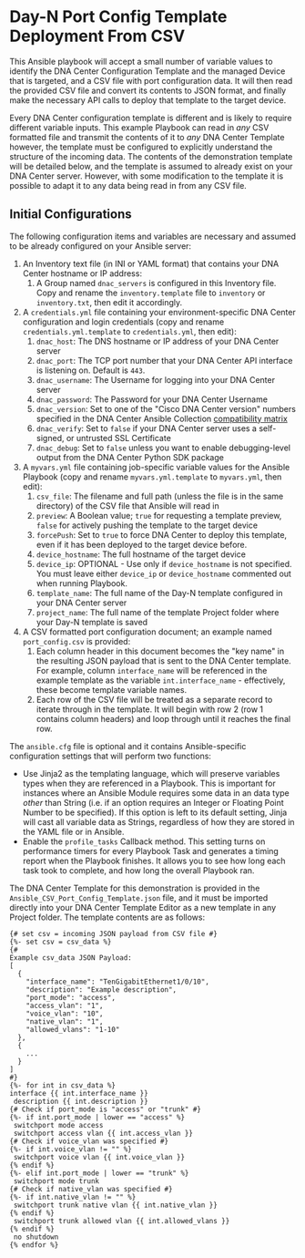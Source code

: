 # Day-N Port Config Template Deployment From CSV

This Ansible playbook will accept a small number of variable values to identify the DNA Center Configuration Template and the managed Device that is targeted, and a CSV file with port configuration data.  It will then read the provided CSV file and convert its contents to JSON format, and finally make the necessary API calls to deploy that template to the target device.

Every DNA Center configuration template is different and is likely to require different variable inputs.  This example Playbook can read in *any* CSV formatted file and transmit the contents of it to *any* DNA Center Template however, the template must be configured to explicitly understand the structure of the incoming data.  The contents of the demonstration template will be detailed below, and the template is assumed to already exist on your DNA Center server.  However, with some modification to the template it is possible to adapt it to any data being read in from any CSV file.

## Initial Configurations

The following configuration items and variables are necessary and assumed to be already configured on your Ansible server:

1. An Inventory text file (in INI or YAML format) that contains your DNA Center hostname or IP address:
    1. A Group named `dnac_servers` is configured in this Inventory file.  Copy and rename the `inventory.template` file to `inventory` or `inventory.txt`, then edit it accordingly.
2. A `credentials.yml` file containing your environment-specific DNA Center configuration and login credentials (copy and rename `credentials.yml.template` to `credentials.yml`, then edit):
    1. `dnac_host`: The DNS hostname or IP address of your DNA Center server
    2. `dnac_port`: The TCP port number that your DNA Center API interface is listening on.  Default is `443`.
    3. `dnac_username`: The Username for logging into your DNA Center server
    4. `dnac_password`: The Password for your DNA Center Username
    5. `dnac_version`: Set to one of the "Cisco DNA Center version" numbers specified in the DNA Center Ansible Collection [compatibility matrix](https://github.com/cisco-en-programmability/dnacenter-ansible#compatibility-matrix)
    6. `dnac_verify`: Set to `false` if your DNA Center server uses a self-signed, or untrusted SSL Certificate
    7. `dnac_debug`: Set to `false` unless you want to enable debugging-level output from the DNA Center Python SDK package
3. A `myvars.yml` file containing job-specific variable values for the Ansible Playbook (copy and rename `myvars.yml.template` to `myvars.yml`, then edit):
    1. `csv_file`: The filename and full path (unless the file is in the same directory) of the CSV file that Ansible will read in
    2. `preview`: A Boolean value; `true` for requesting a template preview, `false` for actively pushing the template to the target device
    3. `forcePush`: Set to `true` to force DNA Center to deploy this template, even if it has been deployed to the target device before.
    4. `device_hostname`: The full hostname of the target device
    5. `device_ip`: OPTIONAL - Use only if `device_hostname` is not specified.  You must leave either `device_ip` or `device_hostname` commented out when running Playbook.
    6. `template_name`: The full name of the Day-N template configured in your DNA Center server
    7. `project_name`: The full name of the template Project folder where your Day-N template is saved
4. A CSV formatted port configuration document; an example named `port_config.csv` is provided:
    1. Each column header in this document becomes the "key name" in the resulting JSON payload that is sent to the DNA Center template.  For example, column `interface_name` will be referenced in the example template as the variable `int.interface_name` - effectively, these become template variable names.
    2. Each row of the CSV file will be treated as a separate record to iterate through in the template.  It will begin with row 2 (row 1 contains column headers) and loop through until it reaches the final row.

The `ansible.cfg` file is optional and it contains Ansible-specific configuration settings that will perform two functions:
  - Use Jinja2 as the templating language, which will preserve variables types when they are referenced in a Playbook.  This is important for instances where an Ansible Module requires some data in an data type *other* than String (i.e. if an option requires an Integer or Floating Point Number to be specified).  If this option is left to its default setting, Jinja will cast all variable data as Strings, regardless of how they are stored in the YAML file or in Ansible.
  - Enable the `profile_tasks` Callback method.  This setting turns on performance timers for every Playbook Task and generates a timing report when the Playbook finishes.  It allows you to see how long each task took to complete, and how long the overall Playbook ran.

The DNA Center Template for this demonstration is provided in the `Ansible_CSV_Port_Config_Template.json` file, and it must be imported directly into your DNA Center Template Editor as a new template in any Project folder.  The template contents are as follows:

```jinja
{# set csv = incoming JSON payload from CSV file #}
{%- set csv = csv_data %}
{#
Example csv_data JSON Payload:
[
  {
    "interface_name": "TenGigabitEthernet1/0/10",
    "description": "Example description",
    "port_mode": "access",
    "access_vlan": "1",
    "voice_vlan": "10",
    "native_vlan": "1",
    "allowed_vlans": "1-10"
  },
  {
    ...
  }
]
#}
{%- for int in csv_data %}
interface {{ int.interface_name }}
 description {{ int.description }}
{# Check if port_mode is "access" or "trunk" #}
{%- if int.port_mode | lower == "access" %}
 switchport mode access
 switchport access vlan {{ int.access_vlan }}
{# Check if voice_vlan was specified #}
{%- if int.voice_vlan != "" %}
 switchport voice vlan {{ int.voice_vlan }}
{% endif %}
{%- elif int.port_mode | lower == "trunk" %}
 switchport mode trunk
{# Check if native_vlan was specified #}
{%- if int.native_vlan != "" %}
 switchport trunk native vlan {{ int.native_vlan }}
{% endif %}
 switchport trunk allowed vlan {{ int.allowed_vlans }}
{% endif %}
 no shutdown
{% endfor %}
```